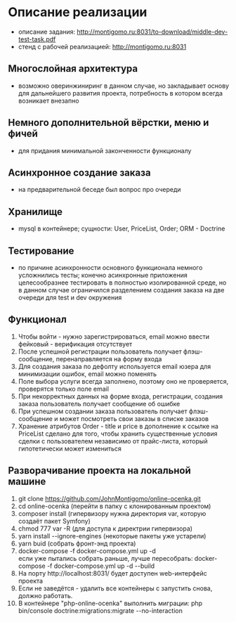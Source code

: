 # Описание реализации
  - описание задания: http://montigomo.ru:8031/to-download/middle-dev-test-task.pdf
  - стенд с рабочей реализацией: http://montigomo.ru:8031

## Многослойная архитектура
  - возможно оверинжиниринг в данном случае, но закладывает основу для дальнейшего развития проекта, потребность в котором всегда возникает внезапно</p>

## Немного дополнительной вёрстки, меню и фичей
  - для придания минимальной законченности функционалу

## Асинхронное создание заказа
   - на предварительной беседе был вопрос про очереди

## Хранилище
  - mysql в контейнере; сущности: User, PriceList, Order; ORM - Doctrine</p>

## Тестирование
  - по причине асинхронности основного функционала немного усложнились тесты;
  конечно асинхронные приложения целесообразнее тестировать в полностью изолированной среде,
  но в данном случае ограничился разделением создания заказа на две очереди для test и dev окружения</p>

## Функционал

1. Чтобы войти - нужно зарегистрироваться, email можно ввести фейковый - верификация отсутствует
2. После успешной регистрации пользователь получает флэш-сообщение, перенаправляется на форму входа
3. Для создания заказа по дефолту используется email юзера для минимизации ошибок, email можно поменять
4. Поле выбора услуги всегда заполнено, поэтому оно не проверяется, проверятся только поле email
5. При некорректных данных на форме входа, регистрации, создания заказа пользователь получает сообщение об ошибке
6. При успешном создании заказа пользователь получает флэш-сообщение и может посмотреть свои заказы в списке заказов
7. Хранение атрибутов Order - title и price в дополнение к ссылке на PriceList сделано для того,
чтобы хранить существенные условия сделки с пользователем независимо от прайс-листа,
который гипотетически может измениться


## Разворачивание проекта на локальной машине

1. git clone https://github.com/JohnMontigomo/online-ocenka.git
2. cd online-ocenka (перейти в папку с клонированным проектом)
3. composer install (гипервизору нужна директория var, которую создаёт пакет Symfony)
4. chmod 777 var -R (для доступа к директрии гипервизора)
5. yarn install --ignore-engines (некоторые пакеты уже устарели)
6. yarn buid (собрать фронт-энд проекта)
7. docker-compose -f docker-compose.yml up -d  
   если уже пытались собрать раньше, лучше пересобрать: docker-compose -f docker-compose.yml up -d --build
8. На порту http://localhost:8031/ будет доступен web-интерфейс проекта
9. Если не заведётся - удалить все контейнеры с запустить снова, должно работать.  
10. В контейнере "php-online-ocenka" выполнить миграции: php bin/console doctrine:migrations:migrate --no-interaction